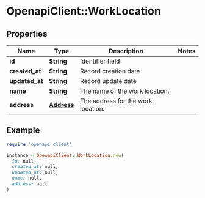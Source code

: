 # OpenapiClient::WorkLocation

## Properties

| Name | Type | Description | Notes |
| ---- | ---- | ----------- | ----- |
| **id** | **String** | Identifier field |  |
| **created_at** | **String** | Record creation date |  |
| **updated_at** | **String** | Record update date |  |
| **name** | **String** | The name of the work location. |  |
| **address** | [**Address**](Address.md) | The address for the work location. |  |

## Example

```ruby
require 'openapi_client'

instance = OpenapiClient::WorkLocation.new(
  id: null,
  created_at: null,
  updated_at: null,
  name: null,
  address: null
)
```

